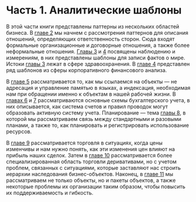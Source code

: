 # Часть 1. Аналитические шаблоны

 В этой части книги представлены паттерны из нескольких областей бизнеса. В [главе 2](2.accountability.md) мы начнем с рассмотрения паттернов для описания отношений, определяющих ответственность сторон. Сюда входят формальные организационные и договорные отношения, а также более неформальные отношения. [Главы 3](3.observations-measurements.md) и [4](4.observations-for-corp-finance.md) посвящены наблюдению и измерениям, в них представлены шаблоны для записи фактов о мире. Истоки [главы 3](3.observations-measurements.md) лежат в сфере здравоохранения. В [главе 4](4.observations-for-corp-finance.md) представлен ряд шаблонов из сферы корпоративного финансового анализа. 

 В [главе 5](5.referring-to-objects.md) рассматривается то, как мы ссылаемся на объекты — не адресация и управление памятью в языках, а индексация, необходимая нам при обращении именно к объектам в нашей рабочей жизни. В [главах 6](6.inventory-accounting.md) и [7](7.using-accounting-models.md) рассматриваются основные схемы бухгалтерского учета, в них описывается, как система счетов и правил проводок могут образовать активную систему учета. Планирование — тема [главы 8](8.planning.md), в которой мы рассматриваем связь между стандартными и разовыми планами, а также то, как планировать и регистрировать использование ресурсов. 

 В [главе 9](9.traging.md) рассматривается торговля в ситуациях, когда цены изменчивы и нам нужно понять, как эти изменения цен влияют на прибыль наших сделок. Затем в [главе 10](10.derrivative-contracts.md) рассматривается более специализированная область торговли деривативами, но с учетом проблем, связанных с ситуациями, которые заставляют нас строить иерархии наследования бизнес-объектов. Наконец, в [главе 11](11.trading-packages.md) мы рассматриваем не только объекты, но и пакеты объектов, а также некоторые проблемы их организации таким образом, чтобы повысить их поддерживаемость и гибкость.  
